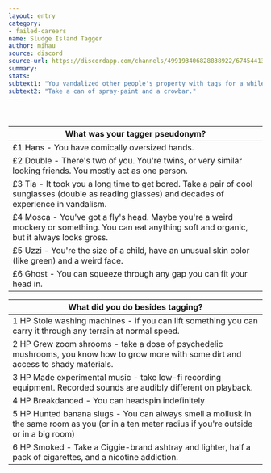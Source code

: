 ```yaml
---
layout: entry
category:
- failed-careers
name: Sludge Island Tagger
author: mihau
source: discord
source-url: https://discordapp.com/channels/499193406828838922/674544134798966806/717659288503582731
summary:
stats:
subtext1: "You vandalized other people's property with tags for a while. Then you got bored and left that dump."
subtext2: "Take a can of spray-paint and a crowbar."
---
```

<br>

| What was your tagger pseudonym?            |
|--------------------------------------------|
| £1 Hans - You have comically oversized hands. |
| £2 Double - There's two of you. You're twins, or very similar looking friends. You mostly act as one person.  |
| £3 Tia - It took you a long time to get bored. Take a pair of cool sunglasses (double as reading glasses) and decades of experience in vandalism. |
| £4 Mosca - You've got a fly's head. Maybe you're a weird mockery or something. You can eat anything soft and organic, but it always looks gross. |
| £5 Uzzi - You're the size of a child, have an unusual skin color (like green) and a weird face. |
| £6 Ghost - You can squeeze through any gap you can fit your head in. |

<p></p>
<p></p>

| What did you do besides tagging?                                                                                                                |
|-------------------------------------------------------------------------------------------------------------------------------------------------|
| 1 HP Stole washing machines - if you can lift something you can carry it through any terrain at normal speed.                                   |
| 2 HP Grew zoom shrooms - take a dose of psychedelic mushrooms, you know how to grow more with some dirt and access to shady materials.          |
| 3 HP Made experimental music - take low-fi recording equipment. Recorded sounds are audibly different on playback.                              |
| 4 HP Breakdanced - You can headspin indefinitely                                                                                                |
| 5 HP Hunted banana slugs - You can always smell a mollusk in the same room as you (or in a ten meter radius if you're outside or in a big room) |
| 6 HP Smoked - Take a Ciggie-brand ashtray and lighter, half a pack of cigarettes, and a nicotine addiction.                                     |

<p></p>
<p></p>
